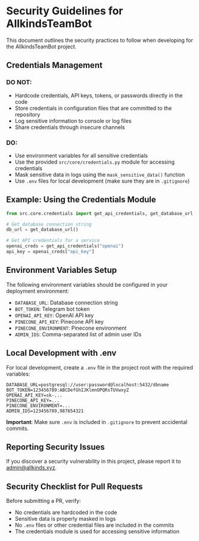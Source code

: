 # Security Guidelines for AllkindsTeamBot

This document outlines the security practices to follow when developing for the AllkindsTeamBot project.

## Credentials Management

### DO NOT:
- Hardcode credentials, API keys, tokens, or passwords directly in the code
- Store credentials in configuration files that are committed to the repository
- Log sensitive information to console or log files
- Share credentials through insecure channels

### DO:
- Use environment variables for all sensitive credentials
- Use the provided `src/core/credentials.py` module for accessing credentials
- Mask sensitive data in logs using the `mask_sensitive_data()` function
- Use `.env` files for local development (make sure they are in `.gitignore`)

## Example: Using the Credentials Module

```python
from src.core.credentials import get_api_credentials, get_database_url

# Get database connection string
db_url = get_database_url()

# Get API credentials for a service
openai_creds = get_api_credentials("openai")
api_key = openai_creds["api_key"]
```

## Environment Variables Setup

The following environment variables should be configured in your deployment environment:

- `DATABASE_URL`: Database connection string
- `BOT_TOKEN`: Telegram bot token
- `OPENAI_API_KEY`: OpenAI API key
- `PINECONE_API_KEY`: Pinecone API key
- `PINECONE_ENVIRONMENT`: Pinecone environment
- `ADMIN_IDS`: Comma-separated list of admin user IDs

## Local Development with .env

For local development, create a `.env` file in the project root with the required variables:

```
DATABASE_URL=postgresql://user:password@localhost:5432/dbname
BOT_TOKEN=123456789:ABCDefGhIJKlmnOPQRsTUVwxyZ
OPENAI_API_KEY=sk-...
PINECONE_API_KEY=...
PINECONE_ENVIRONMENT=...
ADMIN_IDS=123456789,987654321
```

**Important**: Make sure `.env` is included in `.gitignore` to prevent accidental commits.

## Reporting Security Issues

If you discover a security vulnerability in this project, please report it to [admin@allkinds.xyz](mailto:admin@allkinds.xyz).

## Security Checklist for Pull Requests

Before submitting a PR, verify:

- No credentials are hardcoded in the code
- Sensitive data is properly masked in logs
- No `.env` files or other credential files are included in the commits
- The credentials module is used for accessing sensitive information 